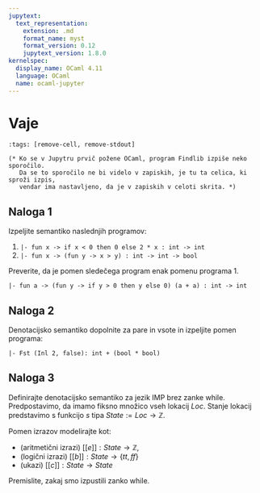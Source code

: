 ```yaml
---
jupytext:
  text_representation:
    extension: .md
    format_name: myst
    format_version: 0.12
    jupytext_version: 1.8.0
kernelspec:
  display_name: OCaml 4.11
  language: OCaml
  name: ocaml-jupyter
---
```


# Vaje

```{code-cell}
:tags: [remove-cell, remove-stdout]

(* Ko se v Jupytru prvič požene OCaml, program Findlib izpiše neko sporočilo.
   Da se to sporočilo ne bi videlo v zapiskih, je tu ta celica, ki sproži izpis,
   vendar ima nastavljeno, da je v zapiskih v celoti skrita. *)
```

## Naloga 1

Izpeljite semantiko naslednjih programov:

1. `|- fun x -> if x < 0 then 0 else 2 * x : int -> int`
2. `|- fun x -> (fun y -> x > y) : int -> int -> bool`

Preverite, da je pomen sledečega program enak pomenu programa 1.

`|- fun a -> (fun y -> if y > 0 then y else 0) (a + a) : int -> int`

## Naloga 2

Denotacijsko semantiko dopolnite za pare in vsote in izpeljite pomen programa:

`|- Fst (Inl 2, false): int + (bool * bool)`

## Naloga 3

Definirajte denotacijsko semantiko za jezik IMP brez zanke while. Predpostavimo, da imamo fiksno množico vseh lokacij $Loc$. Stanje lokacij predstavimo s funkcijo $s$ tipa $State := Loc \to \mathbb{Z}$.

Pomen izrazov modelirajte kot:

- (aritmetični izrazi) $[[e]] : State \to \mathbb{Z}$,
- (logični izrazi) $[[b]] : State \to \{tt,ff\}$
- (ukazi) $[[c]] : State \to State$

Premislite, zakaj smo izpustili zanko while.
